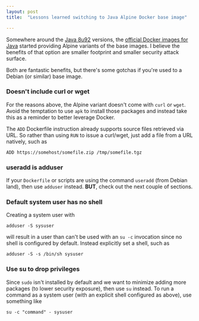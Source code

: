 ```yaml
---
layout: post
title:  "Lessons learned switching to Java Alpine Docker base image"

---
```



Somewhere around the [Java 8u92](https://hub.docker.com/r/library/java/tags/8u92-jre-alpine/) versions, the [official Docker images for Java](https://hub.docker.com/r/_/java/) started providing Alpine variants of the base images. I believe the benefits of that option are smaller footprint and smaller security attack surface.

Both are fantastic benefits, but there's some gotchas if you're used to a Debian (or similar) base image.

### Doesn't include curl or wget

For the reasons above, the Alpine variant doesn't come with `curl` or `wget`. Avoid the temptation to use `apk` to install those packages and instead take this as a reminder to better leverage Docker. 

The `ADD` Dockerfile instruction already supports source files retrieved via URL. So rather than using `RUN` to issue a curl/wget, just add a file from a URL natively, such as

```
ADD https://somehost/somefile.zip /tmp/somefile.tgz
```

### useradd is adduser

If your `Dockerfile` or scripts are using the command `useradd` (from Debian land), then use `adduser` instead. **BUT**, check out the next couple of sections.

### Default system user has no shell

Creating a system user with

    adduser -S sysuser

will result in a user than can't be used with an `su -c` invocation since no shell is configured by default. Instead explicitly set a shell, such as

    adduser -S -s /bin/sh sysuser

### Use su to drop privileges

Since `sudo` isn't installed by default and we want to minimize adding more packages (to lower security exposure), then use `su` instead. To run a command as a system user (with an explicit shell configured as above), use something like

    su -c "command" - sysuser

